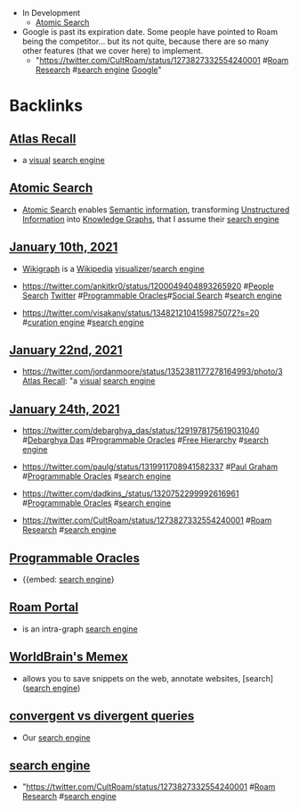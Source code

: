 - In Development
    - [Atomic Search](<Atomic Search.md>)
- Google is past its expiration date. Some people have pointed to Roam being the competitor... but its not quite, because there are so many other features (that we cover here) to implement.
    - "https://twitter.com/CultRoam/status/1273827332554240001 #[Roam Research](<Roam Research.md>) #[search engine](<search engine.md>) [Google](<Google.md>)"

# Backlinks
## [Atlas Recall](<Atlas Recall.md>)
- a [visual]([visualizer](<visualizer.md>)) [search engine](<search engine.md>)

## [Atomic Search](<Atomic Search.md>)
- [Atomic Search](<Atomic Search.md>) enables [Semantic information](<Semantic information.md>), transforming [Unstructured Information](<Unstructured Information.md>) into [Knowledge Graphs](<Knowledge Graphs.md>), that I assume their [search engine](<search engine.md>)

## [January 10th, 2021](<January 10th, 2021.md>)
- [Wikigraph](<Wikigraph.md>) is a [Wikipedia](<Wikipedia.md>) [visualizer](<visualizer.md>)/[search engine](<search engine.md>)

- https://twitter.com/ankitkr0/status/1200049404893265920 #[People Search](<People Search.md>) [Twitter](<Twitter.md>) #[Programmable Oracles](<Programmable Oracles.md>)#[Social Search](<Social Search.md>) #[search engine](<search engine.md>)

- https://twitter.com/visakanv/status/1348212104159875072?s=20 #[curation engine](<curation engine.md>) #[search engine](<search engine.md>)

## [January 22nd, 2021](<January 22nd, 2021.md>)
- https://twitter.com/jordanmoore/status/1352381177278164993/photo/3 [Atlas Recall](<Atlas Recall.md>): "a [visual]([visualizer](<visualizer.md>)) [search engine](<search engine.md>)

## [January 24th, 2021](<January 24th, 2021.md>)
- https://twitter.com/debarghya_das/status/1291978175619031040 #[Debarghya Das](<Debarghya Das.md>) #[Programmable Oracles](<Programmable Oracles.md>) #[Free Hierarchy](<Free Hierarchy.md>) #[search engine](<search engine.md>)

- https://twitter.com/paulg/status/1319911708941582337 #[Paul Graham](<Paul Graham.md>) #[Programmable Oracles](<Programmable Oracles.md>) #[search engine](<search engine.md>)

- https://twitter.com/dadkins_/status/1320752299992616961 #[Programmable Oracles](<Programmable Oracles.md>) #[search engine](<search engine.md>)

- https://twitter.com/CultRoam/status/1273827332554240001 #[Roam Research](<Roam Research.md>) #[search engine](<search engine.md>)

## [Programmable Oracles](<Programmable Oracles.md>)
- {{embed: [search engine](<search engine.md>)}

## [Roam Portal](<Roam Portal.md>)
- is an intra-graph [search engine](<search engine.md>)

## [WorldBrain's Memex](<WorldBrain's Memex.md>)
- allows you to save snippets on the web, annotate websites, [search]([search engine](<search engine.md>))

## [convergent vs divergent queries](<convergent vs divergent queries.md>)
- Our [search engine](<search engine.md>)

## [search engine](<search engine.md>)
- "https://twitter.com/CultRoam/status/1273827332554240001 #[Roam Research](<Roam Research.md>) #[search engine](<search engine.md>)

